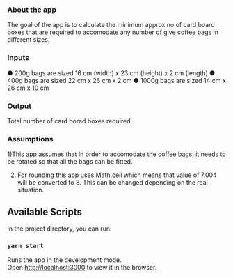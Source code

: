 ### About the app

The goal of the app is to calculate the minimum approx no of card board boxes that are required to accomodate any number of give coffee bags in different sizes.

### Inputs

● 200g bags are sized 16 cm (width) x 23 cm (height) x 2 cm (length)
● 400g bags are sized 22 cm x 26 cm x 2 cm
● 1000g bags are sized 14 cm x 26 cm x 10 cm

### Output

Total number of card borad boxes required.

### Assumptions

1)This app assumes that In order to accomodate the coffee bags, it needs to be rotated so that all the bags can be fitted.

2. For rounding this app uses [Math.ceil](https://developer.mozilla.org/en-US/docs/Web/JavaScript/Reference/Global_Objects/Math/ceil) which means that value of 7.004 will be converted to 8. This can be changed depending on the real situation.

## Available Scripts

In the project directory, you can run:

### `yarn start`

Runs the app in the development mode.<br />
Open [http://localhost:3000](http://localhost:3000) to view it in the browser.
